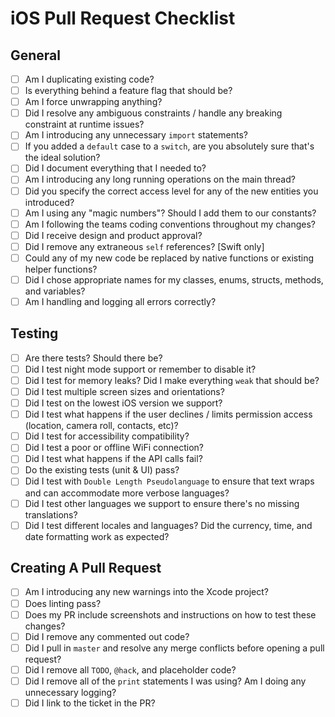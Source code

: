 # iOS Pull Request Checklist

## **General**

* [ ] Am I duplicating existing code?
* [ ] Is everything behind a feature flag that should be?
* [ ] Am I force unwrapping anything?
* [ ] Did I resolve any ambiguous constraints / handle any breaking constraint at runtime issues?
* [ ] Am I introducing any unnecessary `import` statements?
* [ ] If you added a `default` case to a `switch`, are you absolutely sure that's the ideal solution?
* [ ] Did I document everything that I needed to?
* [ ] Am I introducing any long running operations on the main thread?
* [ ] Did you specify the correct access level for any of the new entities you introduced?
* [ ] Am I using any "magic numbers"? Should I add them to our constants?
* [ ] Am I following the teams coding conventions throughout my changes?
* [ ] Did I receive design and product approval?
* [ ] Did I remove any extraneous `self` references? [Swift only]
* [ ] Could any of my new code be replaced by native functions or existing helper functions?
* [ ] Did I chose appropriate names for my classes, enums, structs, methods, and variables?
* [ ] Am I handling and logging all errors correctly?

## **Testing**

* [ ] Are there tests? Should there be?
* [ ] Did I test night mode support or remember to disable it?
* [ ] Did I test for memory leaks? Did I make everything `weak` that should be?
* [ ] Did I test multiple screen sizes and orientations?
* [ ] Did I test on the lowest iOS version we support?
* [ ] Did I test what happens if the user declines / limits permission access (location, camera roll, contacts, etc)?
* [ ] Did I test for accessibility compatibility?
* [ ] Did I test a poor or offline WiFi connection?
* [ ] Did I test what happens if the API calls fail?
* [ ] Do the existing tests (unit & UI) pass?
* [ ] Did I test with `Double Length Pseudolanguage` to ensure that text wraps and can accommodate more verbose languages?
* [ ] Did I test other languages we support to ensure there's no missing translations?
* [ ] Did I test different locales and languages? Did the currency, time, and date formatting work as expected?

## **Creating A P**ull Request

* [ ] Am I introducing any new warnings into the Xcode project?
* [ ] Does linting pass?
* [ ] Does my PR include screenshots and instructions on how to test these changes?
* [ ] Did I remove any commented out code?
* [ ] Did I pull in `master` and resolve any merge conflicts before opening a pull request?
* [ ] Did I remove all `TODO`, `@hack`, and placeholder code?
* [ ] Did I remove all of the `print` statements I was using? Am I doing any unnecessary logging?
* [ ] Did I link to the ticket in the PR?
